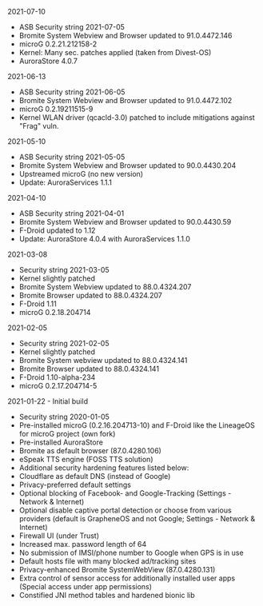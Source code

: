 2021-07-10

- ASB Security string 2021-07-05
- Bromite System Webview and Browser updated to 91.0.4472.146
- microG 0.2.21.212158-2
- Kernel: Many sec. patches applied (taken from Divest-OS)
- AuroraStore 4.0.7


2021-06-13

- ASB Security string 2021-06-05
- Bromite System Webview and Browser updated to 91.0.4472.102
- microG 0.2.19211515-9
- Kernel WLAN driver (qcacld-3.0) patched to include mitigations against "Frag" vuln.


2021-05-10

- ASB Security string 2021-05-05
- Bromite System Webview and Browser updated to 90.0.4430.204
- Upstreamed microG (no new version)
- Update: AuroraServices 1.1.1


2021-04-10

- ASB Security string 2021-04-01
- Bromite System Webview and Browser updated to 90.0.4430.59
- F-Droid updated to 1.12
- Update: AuroraStore 4.0.4 with AuroraServices 1.1.0


2021-03-08

- Security string 2021-03-05
- Kernel slightly patched
- Bromite System Webview updated to 88.0.4324.207
- Bromite Browser updated to 88.0.4324.207
- F-Droid 1.11
- microG 0.2.18.204714


2021-02-05

- Security string 2021-02-05
- Kernel slightly patched
- Bromite System webview updated to 88.0.4324.141
- Bromite Browser updated to 88.0.4324.141
- F-Droid 1.10-alpha-234
- microG 0.2.17.204714-5


2021-01-22 - Initial build

- Security string 2020-01-05
- Pre-installed microG (0.2.16.204713-10) and F-Droid like the LineageOS for microG project (own fork)
- Pre-installed AuroraStore
- Bromite as default browser (87.0.4280.106)
- eSpeak TTS engine (FOSS TTS solution)
- Additional security hardening features listed below:
- Cloudflare as default DNS (instead of Google)
- Privacy-preferred default settings
- Optional blocking of Facebook- and Google-Tracking (Settings - Network & Internet)
- Optional disable captive portal detection or choose from various providers (default is GrapheneOS and not Google; Settings - Network & Internet)
- Firewall UI (under Trust)
- Increased max. password length of 64
- No submission of IMSI/phone number to Google when GPS is in use
- Default hosts file with many blocked ad/tracking sites
- Privacy-enhanced Bromite SystemWebView (87.0.4280.131)
- Extra control of sensor access for additionally installed user apps (Special access under app permissions)
- Constified JNI method tables and hardened bionic lib

